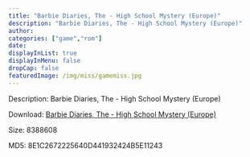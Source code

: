```yaml
---
title: "Barbie Diaries, The - High School Mystery (Europe)"
description: "Barbie Diaries, The - High School Mystery (Europe)"
author: 
categories: ["game","rom"]
date: 
displayInList: true
displayInMenu: false
dropCap: false
featuredImage: /img/miss/gamemiss.jpg
---
```


Description: Barbie Diaries, The - High School Mystery (Europe)

Download: <a style="text-decoration:underline;" href="https://mega.nz/#!OLJCkAAD!O88gBvIR21NhgVAE1uQ9XuNo4Ivl6kWpHlLkPce-woo" target = "_blank" rel = "nofollow" > Barbie Diaries, The - High School Mystery (Europe)</a>

Size: 8388608

MD5: 8E1C2672225640D441932424B5E11243

